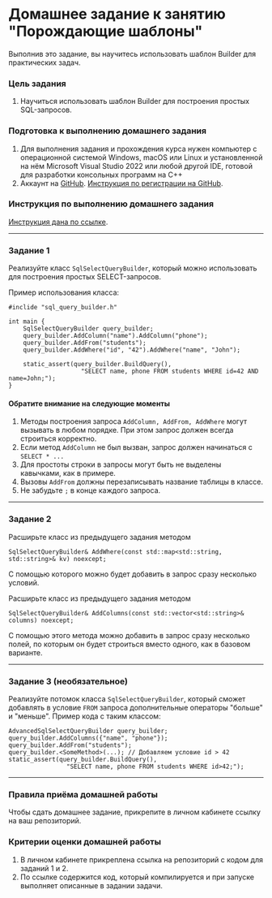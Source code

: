# Домашнее задание к занятию "Порождающие шаблоны"

Выполнив это задание, вы научитесь использовать шаблон Builder для практических задач.

### Цель задания

1. Научиться использовать шаблон Builder для построения простых SQL-запросов.

### Подготовка к выполнению домашнего задания
1. Для выполнения задания и прохождения курса нужен компьютер с операционной системой Windows, macOS или Linux и установленной на нём Microsoft Visual Studio 2022 или любой другой IDE, готовой для разработки консольных программ на C++
2. Аккаунт на [GitHub](https://github.com/). [Инструкция по регистрации на GitHub](https://github.com/netology-code/cppm-homeworks/tree/main/common/sign%20up).

### Инструкция по выполнению домашнего задания

[Инструкция дана по ссылке](https://github.com/netology-code/cppm-homeworks/blob/main/common/readme.md).

------

### Задание 1

Реализуйте класс `SqlSelectQueryBuilder`, который можно использовать для построения
простых SELECT-запросов.

Пример использования класса:
```
#inclide "sql_query_builder.h"

int main {
    SqlSelectQueryBuilder query_builder;
    query_builder.AddColumn("name").AddColumn("phone");
    query_builder.AddFrom("students");
    query_builder.AddWhere("id", "42").AddWhere("name", "John");
    
    static_assert(query_builder.BuildQuery(), 
                    "SELECT name, phone FROM students WHERE id=42 AND name=John;");
}
```
#### Обратите внимание на следующие моменты
1. Методы построения запроса `AddColumn, AddFrom, AddWhere` могут вызывать в любом порядке. При этом запрос должен всегда строиться корректно.
2. Если метод `AddColumn` не был вызван, запрос должен начинаться с `SELECT * ...`
3. Для простоты строки в запросы могут быть не выделены кавычками, как в примере.
4. Вызовы `AddFrom` должны перезаписывать название таблицы в классе.
5. Не забудьте `;` в конце каждого запроса.

------

### Задание 2
Расширьте класс из предыдущего задания методом 
```
SqlSelectQueryBuilder& AddWhere(const std::map<std::string, std::string>& kv) noexcept;
```
С помощью которого можно будет добавить в запрос сразу несколько условий.

Расширьте класс из предыдущего задания методом 
```
SqlSelectQueryBuilder& AddColumns(const std::vector<std::string>& columns) noexcept;
```
С помощью этого метода можно добавить в запрос сразу несколько полей, по которым он будет строиться вместо одного, как в базовом варианте.

---

### Задание 3 (необязательное)
Реализуйте потомок класса `SqlSelectQueryBuilder`, который сможет добавлять в условие `FROM` запроса дополнительные операторы "больше" и "меньше".
Пример кода с таким классом:
```
AdvancedSqlSelectQueryBuilder query_builder;
query_builder.AddColumns({"name", "phone"});
query_builder.AddFrom("students");
query_builder.<SomeMethod>(...); // Добавляем условие id > 42
static_assert(query_builder.BuildQuery(), 
                "SELECT name, phone FROM students WHERE id>42;");
```

------

### Правила приёма домашней работы

Чтобы сдать домашнее задание, прикрепите в личном кабинете ссылку на ваш репозиторий.

### Критерии оценки домашней работы

1. В личном кабинете прикреплена ссылка на репозиторий с кодом для заданий 1 и 2.
2. По ссылке содержится код, который компилируется и при запуске выполняет описанные в задании задачи.
